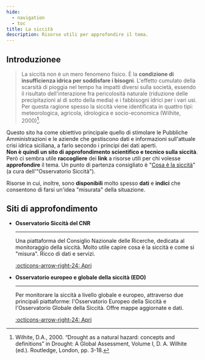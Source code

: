 ```yaml
---
hide:
  - navigation
  - toc
title: La siccità
description: Risorse utili per approfondire il tema.
---
```


## Introduzionee

> La siccità non è un mero fenomeno fisico.  È la **condizione di insufficienza idrica per soddisfare i bisogni**. L'effetto cumulato della scarsità di pioggia nel tempo ha impatti diversi sulla società, essendo il risultato dell'interazione fra pericolosità naturale (riduzione delle precipitazioni al di sotto della media) e i fabbisogni idrici per i vari usi. Per questa ragione spesso la siccità viene identificata in quattro tipi: meteorologica, agricola, idrologica e socio-economica (Wilhite, 2000)[^1].

Questo sito ha come obiettivo principale quello di stimolare le Pubbliche Amministrazioni e le aziende che gestiscono dati e informazioni sull'attuale crisi idrica siciliana, a farlo secondo i principi dei dati aperti.<br>
**Non è quindi un sito di approfondimento scientifico e tecnico sulla siccità**. Però ci sembra utile **raccogliere** dei **link** a risorse utili per chi volesse **approfondire** il tema. Un punto di partenza consigliato è "[Cosa è la siccità](https://droughtcentral.it/siccita/)" (a cura dell'"Osservatorio Siccità").

Risorse in cui, inoltre, sono **disponibili** molto spesso **dati** e **indici** che consentono di farsi un'idea "misurata" della situazione.

## Siti di approfondimento

[^1]: Wilhite, D.A., 2000. “Drought as a natural hazard: concepts and definitions” in Drought: A Global Assessment, Volume I, D. A. Wilhite (ed.). Routledge, London, pp. 3-18.

<div class="grid cards" markdown>

-   __Osservatorio Siccità del CNR__

    ---

    Una piattaforma del Consiglio Nazionale delle Ricerche, dedicata al monitoraggio della siccità. Molto utile capire cosa è la siccità e come si "misura". Ricco di dati e servizi.

    [:octicons-arrow-right-24: Apri](https://droughtcentral.it/)

-   __Osservatorio europeo e globale della siccità (EDO)__

    ---

    Per monitorare la siccità a livello globale e europeo, attraverso due principali piattaforme: l'Osservatorio Europeo della Siccità e l'Osservatorio Globale della Siccità. Offre mappe aggiornate e dati.

    [:octicons-arrow-right-24: Apri](https://drought.emergency.copernicus.eu/tumbo/)


</div>

